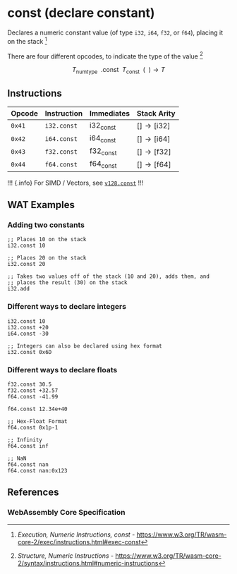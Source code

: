 
# const (declare constant)

Declares a numeric constant value (of type `i32`, `i64`, `f32`, or `f64`), placing it on the stack [^§4.4.1-const]

There are four different opcodes, to indicate the type of the value [^§2.4.1]

$$
T_\mathsf{numtype} \enspace
.\mathsf{const} \enspace
T_\mathsf{const} \enspace ( \enspace ) \to T
$$



## Instructions

| Opcode | Instruction | Immediates    | Stack Arity |
|--------|-------------|---------------|-------------|
| `0x41` | `i32.const` | $\mathsf{i32}_\mathsf{const}$ | $[ ] \to [ \mathsf{i32} ]$ |
| `0x42` | `i64.const` | $\mathsf{i64}_\mathsf{const}$ | $[ ] \to [ \mathsf{i64} ]$ |
| `0x43` | `f32.const` | $\mathsf{f32}_\mathsf{const}$ | $[ ] \to [ \mathsf{f32} ]$ |
| `0x44` | `f64.const` | $\mathsf{f64}_\mathsf{const}$ | $[ ] \to [ \mathsf{f64} ]$ |

!!! {.info}
For SIMD / Vectors, see [`v128.const`](../simd/const.md)
!!!



## WAT Examples

### Adding two constants

```wasm
;; Places 10 on the stack
i32.const 10

;; Places 20 on the stack
i32.const 20

;; Takes two values off of the stack (10 and 20), adds them, and
;; places the result (30) on the stack
i32.add
```

### Different ways to declare integers

```wasm
i32.const 10
i32.const +20
i64.const -30

;; Integers can also be declared using hex format
i32.const 0x6D
```

### Different ways to declare floats

```wasm
f32.const 30.5
f32.const +32.57
f64.const -41.99

f64.const 12.34e+40

;; Hex-Float Format
f64.const 0x1p-1

;; Infinity
f64.const inf

;; NaN
f64.const nan
f64.const nan:0x123
```


## References

### WebAssembly Core Specification

[^§2.4.1]: _Structure, Numeric Instructions_ - <https://www.w3.org/TR/wasm-core-2/syntax/instructions.html#numeric-instructions>
[^§4.4.1-const]: _Execution, Numeric Instructions, const_ - <https://www.w3.org/TR/wasm-core-2/exec/instructions.html#exec-const>

